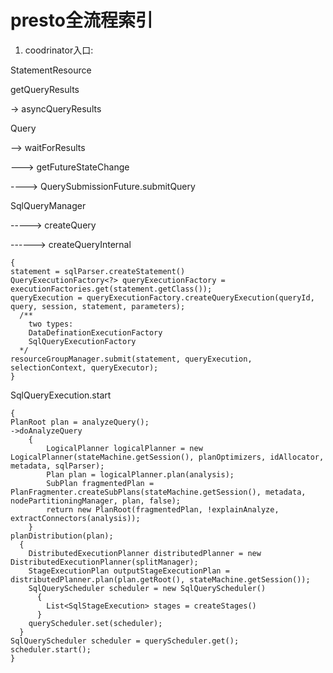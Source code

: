 # presto全流程索引

1. coodrinator入口:


StatementResource

getQueryResults

-> asyncQueryResults

Query

--> waitForResults

---> getFutureStateChange

----> QuerySubmissionFuture.submitQuery


SqlQueryManager

-----> createQuery

------> createQueryInternal
```
{
statement = sqlParser.createStatement()
QueryExecutionFactory<?> queryExecutionFactory = executionFactories.get(statement.getClass());
queryExecution = queryExecutionFactory.createQueryExecution(queryId, query, session, statement, parameters);
  /**
    two types:
    DataDefinationExecutionFactory
    SqlQueryExecutionFactory
  */
resourceGroupManager.submit(statement, queryExecution, selectionContext, queryExecutor);
}
```

SqlQueryExecution.start
```
{
PlanRoot plan = analyzeQuery();
->doAnalyzeQuery
    {
        LogicalPlanner logicalPlanner = new LogicalPlanner(stateMachine.getSession(), planOptimizers, idAllocator, metadata, sqlParser);
        Plan plan = logicalPlanner.plan(analysis);
        SubPlan fragmentedPlan = PlanFragmenter.createSubPlans(stateMachine.getSession(), metadata, nodePartitioningManager, plan, false);
        return new PlanRoot(fragmentedPlan, !explainAnalyze, extractConnectors(analysis));
    }
planDistribution(plan);
  {
    DistributedExecutionPlanner distributedPlanner = new DistributedExecutionPlanner(splitManager);
    StageExecutionPlan outputStageExecutionPlan = distributedPlanner.plan(plan.getRoot(), stateMachine.getSession());
    SqlQueryScheduler scheduler = new SqlQueryScheduler()
      {
        List<SqlStageExecution> stages = createStages()
      }
    queryScheduler.set(scheduler);
  }
SqlQueryScheduler scheduler = queryScheduler.get();
scheduler.start();
}
```

